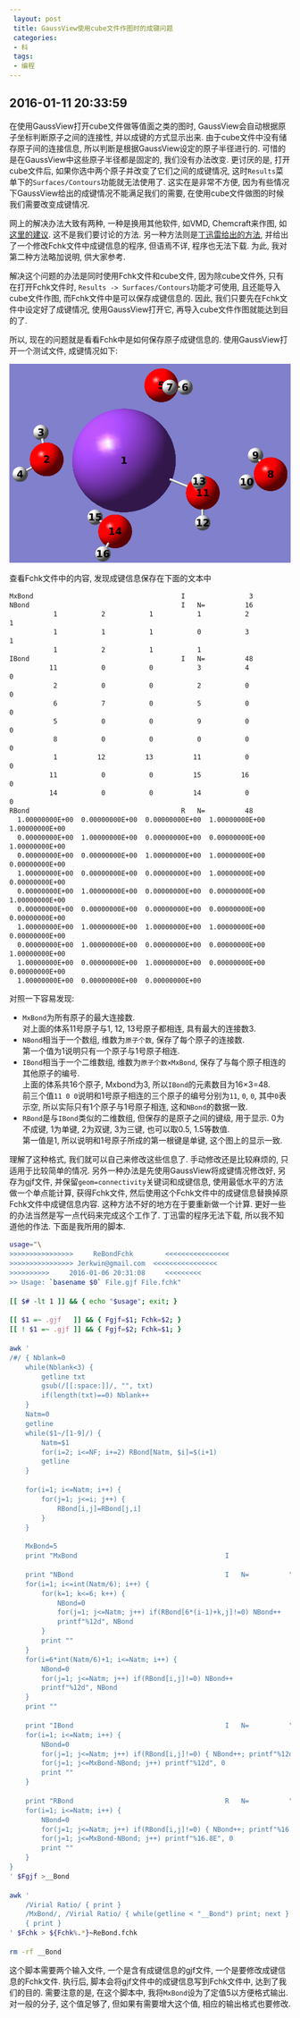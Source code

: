 ```yaml
---
 layout: post
 title: GaussView使用cube文件作图时的成键问题
 categories:
 - 科
 tags:
 - 编程
---
```


## 2016-01-11 20:33:59

在使用GaussView打开cube文件做等值面之类的图时, GaussView会自动根据原子坐标判断原子之间的连接性, 并以成键的方式显示出来. 由于cube文件中没有储存原子间的连接信息, 所以判断是根据GaussView设定的原子半径进行的. 可惜的是在GaussView中这些原子半径都是固定的, 我们没有办法改变. 更讨厌的是, 打开cube文件后, 如果你选中两个原子并改变了它们之间的成键情况, 这时`Results`菜单下的`Surfaces/Contours`功能就无法使用了. 这实在是非常不方便, 因为有些情况下GaussView给出的成键情况不能满足我们的需要, 在使用cube文件做图的时候我们需要改变成键情况.

网上的解决办法大致有两种, 一种是换用其他软件, 如VMD, Chemcraft来作图, 如[这里的建议](http://bbs.keinsci.com/thread-405-1-1.html). 这不是我们要讨论的方法.
另一种方法则是[丁迅雷给出的方法](http://blog.sciencenet.cn/blog-482864-518758.html), 并给出了一个修改Fchk文件中成键信息的程序, 但语焉不详, 程序也无法下载. 为此, 我对第二种方法略加说明, 供大家参考.

解决这个问题的办法是同时使用Fchk文件和cube文件, 因为除cube文件外, 只有在打开Fchk文件时, `Results -> Surfaces/Contours`功能才可使用, 且还能导入cube文件作图, 而Fchk文件中是可以保存成键信息的. 因此, 我们只要先在Fchk文件中设定好了成键情况, 使用GaussView打开它, 再导入cube文件作图就能达到目的了.

所以, 现在的问题就是看看Fchk中是如何保存原子成键信息的. 使用GaussView打开一个测试文件, 成键情况如下:

![](/pic/Fchk.png)

查看Fchk文件中的内容, 发现成键信息保存在下面的文本中

	MxBond                                     I                3
	NBond                                      I   N=          16
	           1           2           1           1           2           1
	           1           1           1           0           3           1
	           1           2           1           1
	IBond                                      I   N=          48
	          11           0           0           3           4           0
	           2           0           0           2           0           0
	           6           7           0           5           0           0
	           5           0           0           9           0           0
	           8           0           0           0           0           0
	           1          12          13          11           0           0
	          11           0           0          15          16           0
	          14           0           0          14           0           0
	RBond                                      R   N=          48
	  1.00000000E+00  0.00000000E+00  0.00000000E+00  1.00000000E+00  1.00000000E+00
	  0.00000000E+00  1.00000000E+00  0.00000000E+00  0.00000000E+00  1.00000000E+00
	  0.00000000E+00  0.00000000E+00  1.00000000E+00  1.00000000E+00  0.00000000E+00
	  1.00000000E+00  0.00000000E+00  0.00000000E+00  1.00000000E+00  0.00000000E+00
	  0.00000000E+00  1.00000000E+00  0.00000000E+00  0.00000000E+00  1.00000000E+00
	  0.00000000E+00  0.00000000E+00  0.00000000E+00  0.00000000E+00  0.00000000E+00
	  1.00000000E+00  1.00000000E+00  1.00000000E+00  1.00000000E+00  0.00000000E+00
	  0.00000000E+00  1.00000000E+00  0.00000000E+00  0.00000000E+00  1.00000000E+00
	  1.00000000E+00  0.00000000E+00  1.00000000E+00  0.00000000E+00  0.00000000E+00
	  1.00000000E+00  0.00000000E+00  0.00000000E+00

对照一下容易发现:

- `MxBond`为所有原子的最大连接数.  
	对上面的体系11号原子与1, 12, 13号原子都相连, 具有最大的连接数3.
- `NBond`相当于一个数组, 维数为`原子个数`, 保存了每个原子的连接数.  
	第一个值为1说明只有一个原子与1号原子相连.
- `IBond`相当于一个二维数组, 维数为`原子个数×MxBond`, 保存了与每个原子相连的其他原子的编号.  
	上面的体系共16个原子, Mxbond为3, 所以`IBond`的元素数目为16×3=48.  
	前三个值`11 0 0`说明和1号原子相连的三个原子的编号分别为`11`, `0`, `0`, 其中`0`表示空, 所以实际只有1个原子与1号原子相连, 这和`NBond`的数据一致.
- `RBond`是与`IBond`类似的二维数组, 但保存的是原子之间的键级, 用于显示. 0为不成键, 1为单键, 2为双键, 3为三键, 也可以取0.5, 1.5等数值.  
	第一值是1, 所以说明和1号原子所成的第一根键是单键, 这个图上的显示一致.

理解了这种格式, 我们就可以自己来修改这些信息了. 手动修改还是比较麻烦的, 只适用于比较简单的情况. 另外一种办法是先使用GaussView将成键情况修改好, 另存为gjf文件, 并保留`geom=connectivity`关键词和成键信息, 使用最低水平的方法做一个单点能计算, 获得Fchk文件, 然后使用这个Fchk文件中的成键信息替换掉原Fchk文件中成键信息内容. 这种方法不好的地方在于要重新做一个计算. 更好一些的办法当然是写一点代码来完成这个工作了. 丁迅雷的程序无法下载, 所以我不知道他的作法. 下面是我所用的脚本.

~~~bash
usage="\
>>>>>>>>>>>>>>>>     ReBondFchk        <<<<<<<<<<<<<<<<
>>>>>>>>>>>>>>>> Jerkwin@gmail.com  <<<<<<<<<<<<<<<<
>>>>>>>>>>     2016-01-06 20:31:08     <<<<<<<<<
>> Usage: `basename $0` File.gjf File.fchk"

[[ $# -lt 1 ]] && { echo "$usage"; exit; }

[[ $1 =~ .gjf   ]] && { Fgjf=$1; Fchk=$2; }
[[ ! $1 =~ .gjf ]] && { Fgjf=$2; Fchk=$1; }

awk '
/#/ { Nblank=0
	while(Nblank<3) {
		getline txt
		gsub(/[[:space:]]/, "", txt)
		if(length(txt)==0) Nblank++
	}
	Natm=0
	getline
	while($1~/[1-9]/) {
		Natm=$1
		for(i=2; i<=NF; i+=2) RBond[Natm, $i]=$(i+1)
		getline
	}

	for(i=1; i<=Natm; i++) {
		for(j=1; j<=i; j++) {
			RBond[i,j]=RBond[j,i]
		}
	}

	MxBond=5
	print "MxBond                                     I                "MxBond

	print "NBond                                      I   N=          "Natm
	for(i=1; i<=int(Natm/6); i++) {
		for(k=1; k<=6; k++) {
			NBond=0
			for(j=1; j<=Natm; j++) if(RBond[6*(i-1)+k,j]!=0) NBond++
			printf"%12d", NBond
		}
		print ""
	}
	for(i=6*int(Natm/6)+1; i<=Natm; i++) {
		NBond=0
		for(j=1; j<=Natm; j++) if(RBond[i,j]!=0) NBond++
		printf"%12d", NBond
	}
	print ""

	print "IBond                                      I   N=          "Natm*MxBond
	for(i=1; i<=Natm; i++) {
		NBond=0
		for(j=1; j<=Natm; j++) if(RBond[i,j]!=0) { NBond++; printf"%12d", j }
		for(j=1; j<=MxBond-NBond; j++) printf"%12d", 0
		print ""
	}

	print "RBond                                      R   N=          "Natm*MxBond
	for(i=1; i<=Natm; i++) {
		NBond=0
		for(j=1; j<=Natm; j++) if(RBond[i,j]!=0) { NBond++; printf"%16.8E", RBond[i,j] }
		for(j=1; j<=MxBond-NBond; j++) printf"%16.8E", 0
		print ""
	}
}
' $Fgjf >__Bond

awk '
	/Virial Ratio/ { print }
	/MxBond/, /Virial Ratio/ { while(getline < "__Bond") print; next }
	{ print }
' $Fchk > ${Fchk%.*}~ReBond.fchk

rm -rf __Bond
~~~

这个脚本需要两个输入文件, 一个是含有成键信息的gjf文件, 一个是要修改成键信息的Fchk文件. 执行后, 脚本会将gjf文件中的成键信息写到Fchk文件中, 达到了我们的目的. 需要注意的是, 在这个脚本中, 我将`MxBond`设为了定值5以方便格式输出. 对一般的分子, 这个值足够了, 但如果有需要增大这个值, 相应的输出格式也要修改.

